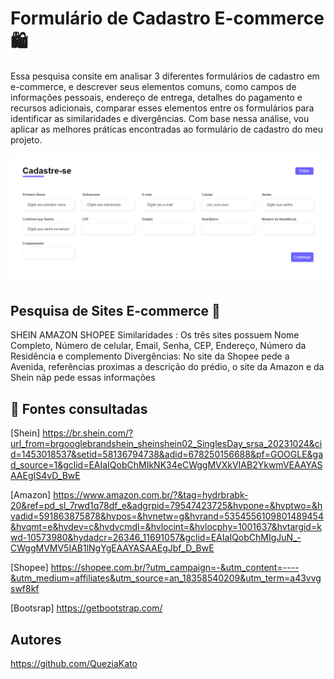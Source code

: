  # Formulário de Cadastro E-commerce 🛍️
  Essa pesquisa consite em analisar 3 diferentes formulários de cadastro em e-commerce, e descrever seus elementos comuns, como campos de informações pessoais, endereço de entrega, detalhes do pagamento e recursos adicionais, comparar esses elementos entre os formulários para identificar as similaridades e divergências. Com base nessa análise, vou aplicar as melhores práticas encontradas ao formulário de cadastro do meu projeto.

  ![imagem](img/formcard.png)
  ## Pesquisa de Sites E-commerce 🔎
  SHEIN
  AMAZON
  SHOPEE
  Similaridades : Os três sites possuem Nome Completo, Número de celular, Email, Senha, CEP, Endereço, Número da Residência e complemento
  Divergências: No site da Shopee pede a Avenida, referências proximas a descrição do prédio, o site da Amazon e da Shein nãp pede essas informações 
 ## 📄 Fontes consultadas
 [Shein] https://br.shein.com/?url_from=brgooglebrandshein_sheinshein02_SinglesDay_srsa_20231024&cid=1453018537&setid=58136794738&adid=678250156688&pf=GOOGLE&gad_source=1&gclid=EAIaIQobChMIkNK34eCWggMVXkVIAB2YkwmVEAAYASAAEgIS4vD_BwE

  [Amazon] https://www.amazon.com.br/?&tag=hydrbrabk-20&ref=pd_sl_7rwd1q78df_e&adgrpid=79547423725&hvpone=&hvptwo=&hvadid=591863875878&hvpos=&hvnetw=g&hvrand=5354556109801489454&hvqmt=e&hvdev=c&hvdvcmdl=&hvlocint=&hvlocphy=1001637&hvtargid=kwd-10573980&hydadcr=26346_11691057&gclid=EAIaIQobChMIgJuN_-CWggMVMV5IAB1lNgYgEAAYASAAEgJbf_D_BwE

  [Shopee] https://shopee.com.br/?utm_campaign=-&utm_content=----&utm_medium=affiliates&utm_source=an_18358540209&utm_term=a43vvgswf8kf

  [Bootsrap] https://getbootstrap.com/

  ## Autores
https://github.com/QueziaKato

 